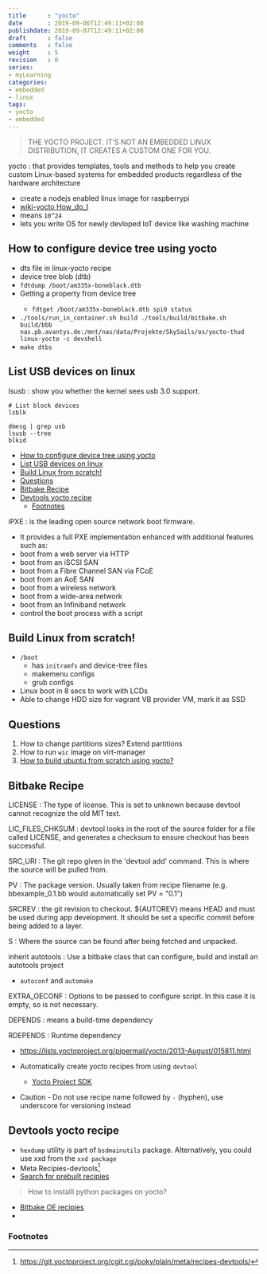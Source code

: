 ```yaml
---
title      : "yocto"
date       : 2019-09-06T12:49:11+02:00
publishdate: 2019-09-07T12:49:11+02:00
draft      : false
comments   : false
weight     : 5
revision   : 0
series:
- myLearning
categories:
- embedded
- linux
tags:
- yocto
- embedded
---
```


> THE YOCTO PROJECT.  IT'S NOT AN EMBEDDED LINUX DISTRIBUTION, IT CREATES A CUSTOM ONE FOR YOU.

yocto
: that provides templates, tools and methods to help you create custom Linux-based systems for embedded products regardless of the hardware architecture
* create a nodejs enabled linux image for raspberrypi
* [wiki-yocto How_do_I](https://wiki.yoctoproject.org/wiki/How_do_I)
* means `10^24`
* lets you write OS for newly devloped IoT device like washing machine

## How to configure device tree using yocto

- dts file in linux-yocto recipe
- device tree blob (dtb)
- `fdtdump /boot/am335x-boneblack.dtb`
- Getting a property from device tree <key> <property>
  - `fdtget /boot/am335x-boneblack.dtb spi0 status`
- `./tools/run_in_container.sh build ./tools/build/bitbake.sh build/bbb nas.pb.avantys.de:/mnt/nas/data/Projekte/SkySails/os/yocto-thud linux-yocto -c devshell`
- `make dtbs`

## List USB devices on linux

lsusb
: show you whether the kernel sees usb 3.0 support.

```
# List block devices
lsblk

dmesg | grep usb
lsusb --tree
blkid
```
- [How to configure device tree using yocto](#how-to-configure-device-tree-using-yocto)
- [List USB devices on linux](#list-usb-devices-on-linux)
- [Build Linux from scratch!](#build-linux-from-scratch)
- [Questions](#questions)
- [Bitbake Recipe](#bitbake-recipe)
- [Devtools yocto recipe](#devtools-yocto-recipe)
  - [Footnotes](#footnotes)

iPXE
: is the leading open source network boot firmware.
* It provides a full PXE implementation enhanced with additional features such as:
* boot from a web server via HTTP
* boot from an iSCSI SAN
* boot from a Fibre Channel SAN via FCoE
* boot from an AoE SAN
* boot from a wireless network
* boot from a wide-area network
* boot from an Infiniband network
* control the boot process with a script

## Build Linux from scratch!

* `/boot`
  * has `initramfs` and device-tree files
  * makemenu configs
  * grub configs
* Linux boot in 8 secs to work with LCDs
* Able to change HDD size for vagrant VB provider VM, mark it as SSD

## Questions

1. How to change partitions sizes? Extend partitions
2. How to run `wic` image on virt-manager
3. [How to build ubuntu from scratch using yocto?](https://stackoverflow.com/questions/46725208/yocto-how-to-create-a-basic-ubuntu-16-04-linux)

## Bitbake Recipe

LICENSE
: The type of license. This is set to unknown because devtool cannot recognize the old MIT text.

LIC_FILES_CHKSUM
: devtool looks in the root of the source folder for a file called LICENSE, and generates a checksum to ensure checkout has been successful.

SRC_URI
: The git repo given in the 'devtool add' command. This is where the source will be pulled from.

PV
: The package version. Usually taken from recipe filename (e.g. bbexample_0.1.bb would automatically set PV = "0.1")

SRCREV
: the git revision to checkout. ${AUTOREV} means HEAD and must be used during app development. It should be set a specific commit before being added to a layer.

S
: Where the source can be found after being fetched and unpacked.

inherit autotools
: Use a bitbake class that can configure, build and install an autotools project
* `autoconf` and `automake`

EXTRA_OECONF
: Options to be passed to configure script. In this case it is empty, so is not necessary.

DEPENDS
:  means a build-time dependency

RDEPENDS
: Runtime dependency
* https://lists.yoctoproject.org/pipermail/yocto/2013-August/015811.html

* Automatically create yocto recipes from using `devtool`
  * [Yocto Project SDK](https://www.yoctoproject.org/docs/2.8/sdk-manual/sdk-manual.html#sdk-installing-the-extensible-sdk)
* Caution - Do not use recipe name followed by `-` (hyphen), use underscore for versioning instead

## Devtools yocto recipe

* `hexdump` utility is part of `bsdmainutils` package. Alternatively, you could use xxd from the `xxd package`
* Meta Recipies-devtools[^2]
* [Search for prebuilt recipies](http://layers.openembedded.org/layerindex/branch/master/layer/meta-oe/)

> How to installl python packages on yocto?

* [Bitbake OE recipies](http://git.openembedded.org/meta-openembedded/tree/meta-python/recipes-devtools/python)
* 




### Footnotes

[^1]: https://www.kernel.org/doc/Documentation/filesystems/ramfs-rootfs-initramfs.txt
[^2]: https://git.yoctoproject.org/cgit.cgi/poky/plain/meta/recipes-devtools/
